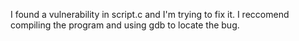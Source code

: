 I found a vulnerability in script.c and I'm trying to fix it. I reccomend compiling the program and using gdb to locate the bug.